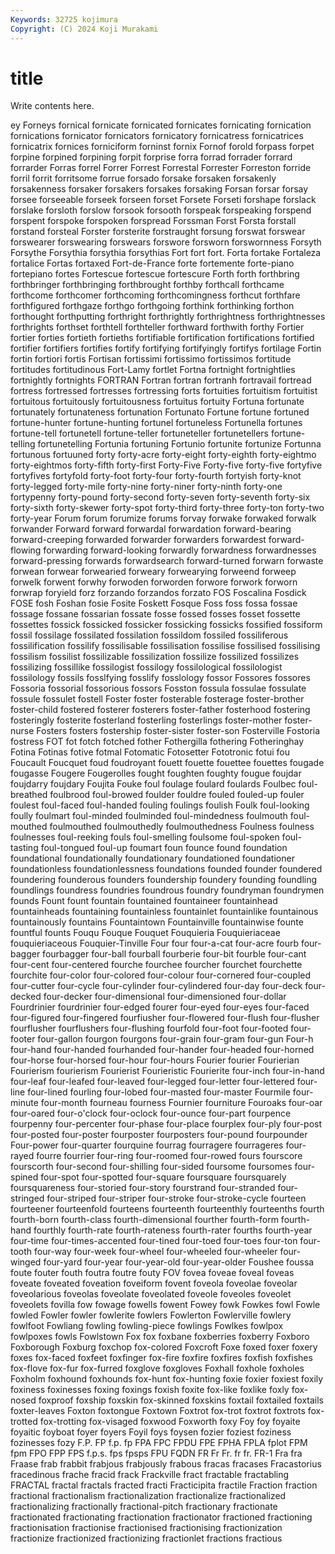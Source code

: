 ```yaml
---
Keywords: 32725 kojimura
Copyright: (C) 2024 Koji Murakami
---
```


# title

Write contents here.



ey Forneys fornical fornicate fornicated
fornicates fornicating fornication fornications fornicator fornicators fornicatory fornicatress fornicatrices fornicatrix
fornices forniciform forninst fornix Fornof forold forpass forpet forpine forpined
forpining forpit forprise forra forrad forrader forrard forrarder Forras forrel
Forrer Forrest Forrestal Forrester Forreston forride forril forrit forritsome forrue
forsado forsake forsaken forsakenly forsakenness forsaker forsakers forsakes forsaking Forsan
forsar forsay forsee forseeable forseek forseen forset Forsete Forseti forshape
forslack forslake forsloth forslow forsook forsooth forspeak forspeaking forspend forspent
forspoke forspoken forspread Forssman Forst Forsta forstall forstand forsteal Forster
forsterite forstraught forsung forswat forswear forswearer forswearing forswears forswore forsworn
forswornness Forsyth Forsythe Forsythia forsythia forsythias Fort fort fort. Forta
fortake Fortaleza fortalice Fortas fortaxed Fort-de-France forte fortemente forte-piano fortepiano
fortes Fortescue fortescue fortescure Forth forth forthbring forthbringer forthbringing forthbrought
forthby forthcall forthcame forthcome forthcomer forthcoming forthcomingness forthcut forthfare forthfigured
forthgaze forthgo forthgoing forthink forthinking forthon forthought forthputting forthright forthrightly
forthrightness forthrightnesses forthrights forthset forthtell forthteller forthward forthwith forthy Fortier
fortier forties fortieth fortieths fortifiable fortification fortifications fortified fortifier fortifiers
fortifies fortify fortifying fortifyingly fortifys fortilage Fortin fortin fortiori fortis
Fortisan fortissimi fortissimo fortissimos fortitude fortitudes fortitudinous Fort-Lamy fortlet Fortna
fortnight fortnightlies fortnightly fortnights FORTRAN Fortran fortran fortranh fortravail fortread
fortress fortressed fortresses fortressing forts fortuities fortuitism fortuitist fortuitous fortuitously
fortuitousness fortuitus fortuity Fortuna fortunate fortunately fortunateness fortunation Fortunato Fortune
fortune fortuned fortune-hunter fortune-hunting fortunel fortuneless Fortunella fortunes fortune-tell fortunetell
fortune-teller fortuneteller fortunetellers fortune-telling fortunetelling Fortunia fortuning Fortunio fortunite fortunize
Fortunna fortunous fortuuned forty forty-acre forty-eight forty-eighth forty-eightmo forty-eightmos forty-fifth
forty-first Forty-Five Forty-five forty-five fortyfive fortyfives fortyfold forty-foot forty-four forty-fourth
fortyish forty-knot forty-legged forty-mile forty-nine forty-niner forty-ninth forty-one fortypenny forty-pound
forty-second forty-seven forty-seventh forty-six forty-sixth forty-skewer forty-spot forty-third forty-three forty-ton
forty-two forty-year Forum forum forumize forums forvay forwake forwaked forwalk
forwander Forward forward forwardal forwardation forward-bearing forward-creeping forwarded forwarder forwarders
forwardest forward-flowing forwarding forward-looking forwardly forwardness forwardnesses forward-pressing forwards forwardsearch
forward-turned forwarn forwaste forwean forwear forwearied forweary forwearying forweend forweep
forwelk forwent forwhy forwoden forworden forwore forwork forworn forwrap foryield
forz forzando forzandos forzato FOS Foscalina Fosdick FOSE fosh Foshan
fosie Fosite Foskett Fosque Foss foss fossa fossae fossage fossane
fossarian fossate fosse fossed fosses fosset fossette fossettes fossick fossicked
fossicker fossicking fossicks fossified fossiform fossil fossilage fossilated fossilation fossildom
fossiled fossiliferous fossilification fossilify fossilisable fossilisation fossilise fossilised fossilising fossilism
fossilist fossilizable fossilization fossilize fossilized fossilizes fossilizing fossillike fossilogist fossilogy
fossilological fossilologist fossilology fossils fosslfying fosslify fosslology fossor Fossores fossores
Fossoria fossorial fossorious fossors Fosston fossula fossulae fossulate fossule fossulet
fostell Foster foster fosterable fosterage foster-brother foster-child fostered fosterer fosterers
foster-father fosterhood fostering fosteringly fosterite fosterland fosterling fosterlings foster-mother foster-nurse
Fosters fosters fostership foster-sister foster-son Fosterville Fostoria fostress FOT fot
fotch fotched fother Fothergilla fothering Fotheringhay Fotina Fotinas fotive fotmal
Fotomatic Fotosetter Fototronic fotui fou Foucault Foucquet foud foudroyant fouett
fouette fouettee fouettes fougade fougasse Fougere Fougerolles fought foughten foughty
fougue foujdar foujdarry foujdary Foujita Fouke foul foulage foulard foulards
Foulbec foul-breathed foulbrood foul-browed foulder fouldre fouled fouled-up fouler foulest
foul-faced foul-handed fouling foulings foulish Foulk foul-looking foully foulmart foul-minded
foulminded foul-mindedness foulmouth foul-mouthed foulmouthed foulmouthedly foulmouthedness Foulness foulness foulnesses
foul-reeking fouls foul-smelling foulsome foul-spoken foul-tasting foul-tongued foul-up foumart foun
founce found foundation foundational foundationally foundationary foundationed foundationer foundationless foundationlessness
foundations founded founder foundered foundering founderous founders foundership foundery founding
foundling foundlings foundress foundries foundrous foundry foundryman foundrymen founds Fount
fount fountain fountained fountaineer fountainhead fountainheads fountaining fountainless fountainlet fountainlike
fountainous fountainously fountains Fountaintown Fountainville fountainwise founte fountful founts Fouqu
Fouque Fouquet Fouquieria Fouquieriaceae fouquieriaceous Fouquier-Tinville Four four four-a-cat four-acre
fourb four-bagger fourbagger four-ball fourball fourberie four-bit fourble four-cant four-cent
four-centered fourche fourchee fourcher fourchet fourchette fourchite four-color four-colored four-colour
four-cornered four-coupled four-cutter four-cycle four-cylinder four-cylindered four-day four-deck four-decked four-decker
four-dimensional four-dimensioned four-dollar Fourdrinier fourdrinier four-edged fourer four-eyed four-eyes four-faced
four-figured four-fingered fourfiusher four-flowered four-flush four-flusher fourflusher fourflushers four-flushing fourfold
four-foot four-footed four-footer four-gallon fourgon fourgons four-grain four-gram four-gun Four-h
four-hand four-handed fourhanded four-hander four-headed four-horned four-horse four-horsed four-hour four-hours
Fourier fourier Fourierian Fourierism fourierism Fourierist Fourieristic Fourierite four-inch four-in-hand
four-leaf four-leafed four-leaved four-legged four-letter four-lettered four-line four-lined fourling four-lobed
four-masted four-master Fourmile four-minute four-month fourneau fourness Fournier fourniture Fouroaks
four-oar four-oared four-o'clock four-oclock four-ounce four-part fourpence fourpenny four-percenter four-phase
four-place fourplex four-ply four-post four-posted four-poster fourposter fourposters four-pound fourpounder
Four-power four-quarter fourquine fourrag fourragere fourrageres four-rayed fourre fourrier four-ring
four-roomed four-rowed fours fourscore fourscorth four-second four-shilling four-sided foursome foursomes
four-spined four-spot four-spotted four-square foursquare foursquarely foursquareness four-storied four-story fourstrand
four-stranded four-stringed four-striped four-striper four-stroke four-stroke-cycle fourteen fourteener fourteenfold fourteens
fourteenth fourteenthly fourteenths fourth fourth-born fourth-class fourth-dimensional fourther fourth-form fourth-hand
fourthly fourth-rate fourth-rateness fourth-rater fourths fourth-year four-time four-times-accented four-tined four-toed
four-toes four-ton four-tooth four-way four-week four-wheel four-wheeled four-wheeler four-winged four-yard
four-year four-year-old four-year-older Foushee foussa foute fouter fouth foutra foutre
fouty FOV fovea foveae foveal foveas foveate foveated foveation foveiform
fovent foveola foveolae foveolar foveolarious foveolas foveolate foveolated foveole foveoles
foveolet foveolets fovilla fow fowage fowells fowent Fowey fowk Fowkes
fowl Fowle fowled Fowler fowler fowlerite fowlers Fowlerton Fowlerville fowlery
fowlfoot Fowliang fowling fowling-piece fowlings Fowlkes fowlpox fowlpoxes fowls Fowlstown
Fox fox foxbane foxberries foxberry Foxboro Foxborough Foxburg foxchop fox-colored
Foxcroft Foxe foxed foxer foxery foxes fox-faced foxfeet foxfinger fox-fire
foxfire foxfires foxfish foxfishes fox-flove fox-fur fox-furred foxglove foxgloves Foxhall
foxhole foxholes Foxholm foxhound foxhounds fox-hunt fox-hunting foxie foxier foxiest
foxily foxiness foxinesses foxing foxings foxish foxite fox-like foxlike foxly
fox-nosed foxproof foxship foxskin fox-skinned foxskins foxtail foxtailed foxtails foxter-leaves
Foxton foxtongue Foxtown Foxtrot fox-trot foxtrot foxtrots fox-trotted fox-trotting fox-visaged
foxwood Foxworth foxy Foy foy foyaite foyaitic foyboat foyer foyers
Foyil foys foysen fozier foziest foziness fozinesses fozy F.P. FP
f.p. fp FPA FPC FPDU FPE FPHA FPLA fplot FPM
fpm FPO FPP FPS f.p.s. fps fpsps FPU FQDN FR
Fr Fr. fr fr. FR-1 Fra fra Fraase frab frabbit
frabjous frabjously frabous fracas fracases Fracastorius fracedinous frache fracid frack
Frackville fract fractable fractabling FRACTAL fractal fractals fracted fracti Fracticipita
fractile Fraction fraction fractional fractionalism fractionalization fractionalize fractionalized fractionalizing fractionally
fractional-pitch fractionary fractionate fractionated fractionating fractionation fractionator fractioned fractioning fractionisation
fractionise fractionised fractionising fractionization fractionize fractionized fractionizing fractionlet fractions fractious
